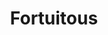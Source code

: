 ---
layout: post_page
title: Fortuitous
definition: Happening by chance; accidental
synonyms:  accidental, chance, contingent,
example1: Mark proved to be <strong>fortuitous</strong> by selecting all six winning lotto numbers.
example2: Isn’t it quite <strong>fortuitou</strong>s the stolen money reappeared before the police arrived?
---